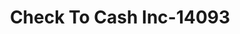 ---
f_zip-code: 42167
f_state-code: KY
title: Check To Cash Inc-14093
f_phone: 270-487-0864
f_city-only: Tompkinsville
f_address: 101 W 3Rd Street Tompkinsville
f_location-unique-id: '14093'
slug: check-to-cash-inc-14093
updated-on: '2024-05-30T13:46:58.046Z'
created-on: '2024-05-30T13:36:59.803Z'
published-on: '2024-05-30T13:54:32.469Z'
f_city-state: cms/city/tompkinsville-ky.md
f_company: cms/company/check-to-cash-inc.md
f_state: cms/state/kentucky.md
layout: '[payday-loan].html'
tags: payday-loan
---